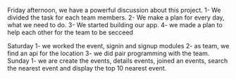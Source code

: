 
Friday afternoon, we have a powerful discussion about this project. 
1- We divided the task for each team members.
2- We make a plan for every day, what we need to do.
3- We started building our app.
4- we made a plan to help each other for the team to be secceed

Saturday 
1- we worked the event, signin and signup modules 
2- as team, we find an api for the location
3- we did pair programming with the team.
Sunday 
1- we are create the events, details events, joined an events, search the nearest event and display the top 10 nearest event.